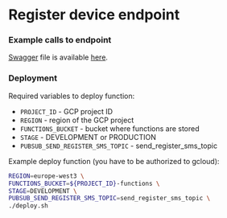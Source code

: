# Register device endpoint

### Example calls to endpoint

[Swagger](https://swagger.io/) file is available [here](../../docs/swagger.yaml). 

### Deployment

Required variables to deploy function:
* `PROJECT_ID` - GCP project ID
* `REGION` - region of the GCP project
* `FUNCTIONS_BUCKET` - bucket where functions are stored
* `STAGE` - DEVELOPMENT or PRODUCTION
* `PUBSUB_SEND_REGISTER_SMS_TOPIC` - send_register_sms_topic



Example deploy function (you have to be authorized to gcloud):
```bash
REGION=europe-west3 \
FUNCTIONS_BUCKET=${PROJECT_ID}-functions \
STAGE=DEVELOPMENT \
PUBSUB_SEND_REGISTER_SMS_TOPIC=send_register_sms_topic \
./deploy.sh
```

